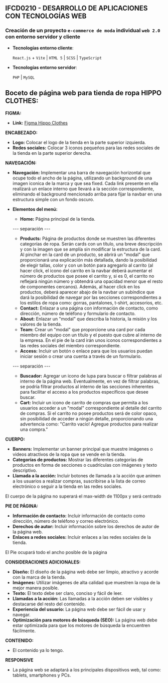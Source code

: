 ## IFCD0210 - DESARROLLO DE APLICACIONES CON TECNOLOGÍAS WEB

### Creación de un proyecto `e-commerce de moda` individual `web 2.0` con entorno servidor y cliente

- **Tecnologías entorno cliente**:

  `React.js` + `Vite` | `HTML 5` | `SCSS` | `TypeScript`

- **Tecnologías entorno servidor**:

  `PHP` | `MySQL`

## Boceto de página web para tienda de ropa HIPPO CLOTHES:

**FIGMA:**

* **Link:** [Figma Hippo Clothes](https://www.figma.com/file/U90ms31SCVuV1A8h2PJIEd/Hippo-team-library?type=design&node-id=0-1&mode=design&t=gQuLPR2zLPomfjVM-0)

**ENCABEZADO:**

- **Logo:** Colocar el logo de la tienda en la parte superior izquierda.
- **Redes sociales:** Colocar 3 iconos pequeños para las redes sociales de la tienda en la parte superior derecha.

**NAVEGACIÓN:**

- **Navegación:** Implementar una barra de navegación horizontal que ocupe todo el ancho de la página, utilizando un background de una imagen iconica de la marca y que sea fixed. Cada link presente en ella realizará un enlace interno que llevará a la sección correspondiente, eliminando el background mencionado arriba para fijar la navbar en una estructura simple con un fondo oscuro.

- **Elementos del menú:**

  - **Home:** Página principal de la tienda.

  --- separación ---

  - **Products:** Página de productos donde se muestren las diferentes categorías de ropa. Serán cards con un título, una breve descripción y con la imagen que se amplía sin modificar la estructura de la card. Al pinchar en la card de un producto, se abrirá un "modal" que proporcionará una explicación más detallada, dando la posibilidad de elegir tallas, color y con un botón para agregarlo al carrito (al hacer click, el icono del carrito en la navbar deberá aumentar el número de productos que posee el carrito y, si es 0, el carrito no reflejará ningún número y obtendrá una opacidad menor que el resto de componentes cercanos). Además, al hacer click en los productos, deberá aparecer abajo de la navbar un subíndice que dará la posibilidad de navegar por las secciones correspondientes a los estilos de ropa como: gorras, pantalones, t-shirt, accesorios, etc.
  - **Contact:** Enlazar a una página con información de contacto, como dirección, número de teléfono y formulario de contacto.
  - **About:** Enlazar un "modal" que describa la historia, la misión y los valores de la tienda.
  - **Team:** Crear un "modal" que proporcione una card por cada miembro del equipo con un título y el puesto que cubre al interno de la empresa. En el pie de la card irán unos iconos correspondientes a las redes sociales del miembro correspondiente.
  - **Access:** Incluir un botón o enlace para que los usuarios puedan iniciar sesión o crear una cuenta a través de un formulario.

  --- separación ---

  - **Buscador:** Agregar un icono de lupa para buscar o filtrar palabras al interno de la página web. Eventualmente, en vez de filtrar palabras, se podría filtrar productos al interno de las secciones inherentes para facilitar el acceso a los productos específicos que desee buscar.
  - **Cart:** Incluir un icono de carrito de compras que permita a los usuarios acceder a un "modal" correspondiente al detalle del carrito de compras. Si el carrito no posee productos será de color opaco, sin posibilidad de acceder a ningún detalle, proporcionando una advertencia como: "Carrito vacío! Agregue productos para realizar una compra."

**CUERPO:**

- **Banners:** Implementar un banner principal que muestre imágenes o videos atractivos de la ropa que se vende en la tienda.
- **Categorías de productos:** Mostrar las diferentes categorías de productos en forma de secciones o cuadrículas con imágenes y texto descriptivo.
- **Llamada a la acción:** Incluir botones de llamada a la acción que animen a los usuarios a realizar compras, suscribirse a la lista de correo electrónico o seguir a la tienda en las redes sociales.

El cuerpo de la página no superará el max-width de 1100px y será centrado

**PIE DE PÁGINA:**

- **Información de contacto:** Incluir información de contacto como dirección, número de teléfono y correo electrónico.
- **Derechos de autor:** Incluir información sobre los derechos de autor de la página web.
- **Enlaces a redes sociales:** Incluir enlaces a las redes sociales de la tienda.

El Pie ocupará todo el ancho posible de la página

**CONSIDERACIONES ADICIONALES:**

- **Diseño:** El diseño de la página web debe ser limpio, atractivo y acorde con la marca de la tienda.
- **Imágenes:** Utilizar imágenes de alta calidad que muestren la ropa de la mejor manera posible.
- **Texto:** El texto debe ser claro, conciso y fácil de leer.
- **Llamadas a la acción:** Las llamadas a la acción deben ser visibles y destacarse del resto del contenido.
- **Experiencia del usuario:** La página web debe ser fácil de usar y navegar.
- **Optimización para motores de búsqueda (SEO):** La página web debe estar optimizada para que los motores de búsqueda la encuentren fácilmente.

**CONTENIDO:**

- El contenido ya lo tengo.

**RESPONSIVE**

- La página web se adaptará a los principales dispositivos web, tal como: tablets, smartphones y PCs.
